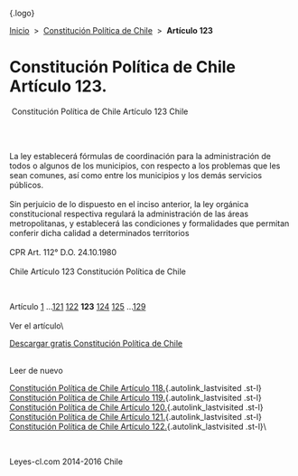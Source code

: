 <div class="wrapper">

[](/index.htm){.logo}
<div class="breadcrumbs">

[Inicio](/index.htm)  &gt;  [Constitución Política de
Chile](/constitucion_politica_de_chile.htm "Constitución Política de Chile")
 &gt;  **Artículo 123**

</div>

<div class="middle">

<div class="container">

Constitución Política de Chile\
Artículo 123.
===============================

<div id="goser">

</div>

﻿
Constitución Política de Chile Artículo 123 Chile

\
﻿
<div id="squareAds">

</div>

<div id="statya">

La ley establecerá fórmulas de coordinación para la administración de
todos o algunos de los municipios, con respecto a los problemas que les
sean comunes, así como entre los municipios y los demás servicios
públicos.\
\
Sin perjuicio de lo dispuesto en el inciso anterior, la ley orgánica
constitucional respectiva regulará la administración de las áreas
metropolitanas, y establecerá las condiciones y formalidades que
permitan conferir dicha calidad a determinados territorios\
\
CPR Art. 112° D.O. 24.10.1980\
\
Chile Artículo 123 Constitución Política de Chile

</div>

﻿
<div id="ads1">

</div>

<div class="breadstat">

Artículo
[1](/constitucion_politica_de_chile/1.htm) ...[121](/constitucion_politica_de_chile/121.htm) [122](/constitucion_politica_de_chile/122.htm) **123** [124](/constitucion_politica_de_chile/124.htm) [125](/constitucion_politica_de_chile/125.htm) ...[129](/constitucion_politica_de_chile/129.htm) \
\
Ver el artículo\

</div>

[Descargar gratis Constitución Política de
Chile](/constitucion_politica_de_chile/download.htm "Descargar gratis Constitución Política de Chile")
﻿
<div style="clear: left">

</div>

\
Leer de nuevo

[Constitución Política de Chile Artículo
118.](/constitucion_politica_de_chile/118.htm){.autolink_lastvisited
.st-l} [Constitución Política de Chile Artículo
119.](/constitucion_politica_de_chile/119.htm){.autolink_lastvisited
.st-l} [Constitución Política de Chile Artículo
120.](/constitucion_politica_de_chile/120.htm){.autolink_lastvisited
.st-l} [Constitución Política de Chile Artículo
121.](/constitucion_politica_de_chile/121.htm){.autolink_lastvisited
.st-l} [Constitución Política de Chile Artículo
122.](/constitucion_politica_de_chile/122.htm){.autolink_lastvisited
.st-l}\

</div>

﻿
<div id="LeftAds">

</div>

</div>

Leyes-cl.com 2014-2016 Chile

</div>
